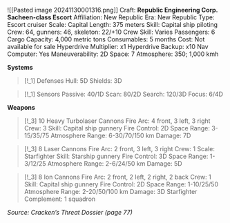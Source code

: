 ![[Pasted image 20241130001316.png]]
Craft: **Republic Engineering Corp. Sacheen-class Escort**
Affiliation: New Republic
Era: New Republic
Type: Escort cruiser
Scale: Capital
Length: 375 meters
Skill: Capital ship piloting
Crew: 64, gunners: 46, skeleton: 22/+10
Crew Skill: Varies
Passengers: 6
Cargo Capacity: 4,000 metric tons
Consumables: 5 months
Cost: Not available for sale
Hyperdrive Multiplier: x1
Hyperdrive Backup: x10
Nav Computer: Yes
Maneuverability: 2D
Space: 7
Atmosphere: 350; 1,000 kmh

**Systems**
> [!_1] Defenses
> Hull: 5D
> Shields: 3D

> [!_1] Sensors
> Passive: 40/1D
> Scan: 80/2D
> Search: 120/3D
> Focus: 6/4D

**Weapons**
> [!_3] 10 Heavy Turbolaser Cannons
> Fire Arc: 4 front, 3 left, 3 right
> Crew: 3
> Skill: Capital ship gunnery
> Fire Control: 2D
> Space Range: 3-15/35/75
> Atmosphere Range: 6-30/70/150 km
> Damage: 7D

> [!_3] 8 Laser Cannons
> Fire Arc: 2 front, 3 left, 3 right
> Crew: 1
> Scale: Starfighter
> Skill: Starship gunnery
> Fire Control: 3D
> Space Range: 1-3/12/25
> Atmosphere Range: 2-6/24/50 km
> Damage: 5D

> [!_3] 8 Ion Cannons
> Fire Arc: 2 front, 2 left, 2 right, 2 back
> Crew: 1
> Skill: Capital ship gunnery
> Fire Control: 2D
> Space Range: 1-10/25/50
> Atmosphere Range: 2-20/50/100 km
> Damage: 3D
> Starfighter Complement: 1 squadron


*Source: Cracken’s Threat Dossier (page 77)*
